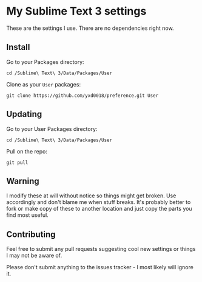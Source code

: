 # My Sublime Text 3 settings

These are the settings I use.  There are no dependencies right now.

## Install

Go to your Packages directory:

```
cd /Sublime\ Text\ 3/Data/Packages/User
```

Clone as your `User` packages:

```
git clone https://github.com/yxd0018/preference.git User
```

## Updating

Go to your User Packages directory:

```
cd /Sublime\ Text\ 3/Data/Packages/User
```

Pull on the repo:

```
git pull
```

## Warning

I modify these at will without notice so things might get broken.  Use accordingly and don't blame me when stuff breaks.  It's probably better to fork or make copy of these to another location and just copy the parts you find most useful.

## Contributing

Feel free to submit any pull requests suggesting cool new settings or things I may not be aware of.

Please don't submit anything to the issues tracker - I most likely will ignore it.
